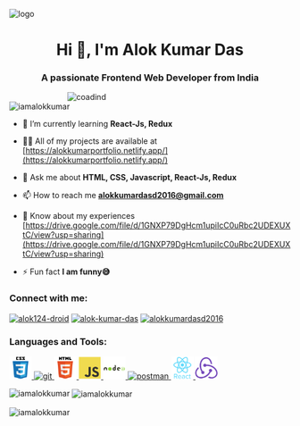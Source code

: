 ![logo](https://i.pinimg.com/originals/b2/83/11/b2831136a1912c98b1cad1b4eb9ab112.gif)
<h1 align="center">Hi 👋, I'm Alok Kumar Das</h1>
<h3 align="center">A passionate Frontend Web Developer from India</h3>
<img align="right" alt="coadind" width="400" src="https://media2.giphy.com/media/Y4ak9Ki2GZCbJxAnJD/giphy.gif?cid=ecf05e477yx0ousqko48kjqv14i5p35ubx91uq2m4wff2w7j&rid=giphy.gif&ct=g">

<p align="left"> <img src="https://komarev.com/ghpvc/?username=iamalokkumar&label=Profile%20views&color=0e75b6&style=flat" alt="iamalokkumar" /> </p>

- 🌱 I’m currently learning **React-Js, Redux**

- 👨‍💻 All of my projects are available at [https://alokkumarportfolio.netlify.app/](https://alokkumarportfolio.netlify.app/)

- 💬 Ask me about **HTML, CSS, Javascript, React-Js, Redux**

- 📫 How to reach me **alokkumardasd2016@gmail.com**

- 📄 Know about my experiences [https://drive.google.com/file/d/1GNXP79DgHcm1upiIcC0uRbc2UDEXUXtC/view?usp=sharing](https://drive.google.com/file/d/1GNXP79DgHcm1upiIcC0uRbc2UDEXUXtC/view?usp=sharing)

- ⚡ Fun fact **I am funny😅**

<h3 align="left">Connect with me:</h3>
<p align="left">
<a href="https://codepen.io/alok124-droid" target="blank"><img align="center" src="https://raw.githubusercontent.com/rahuldkjain/github-profile-readme-generator/master/src/images/icons/Social/codepen.svg" alt="alok124-droid" height="30" width="40" /></a>
<a href="https://linkedin.com/in/alok-kumar-das" target="blank"><img align="center" src="https://raw.githubusercontent.com/rahuldkjain/github-profile-readme-generator/master/src/images/icons/Social/linked-in-alt.svg" alt="alok-kumar-das" height="30" width="40" /></a>
<a href="https://codesandbox.com/alokkumardasd2016" target="blank"><img align="center" src="https://raw.githubusercontent.com/rahuldkjain/github-profile-readme-generator/master/src/images/icons/Social/codesandbox.svg" alt="alokkumardasd2016" height="30" width="40" /></a>
</p>

<h3 align="left">Languages and Tools:</h3>
<p align="left"> <a href="https://www.w3schools.com/css/" target="_blank" rel="noreferrer"> <img src="https://raw.githubusercontent.com/devicons/devicon/master/icons/css3/css3-original-wordmark.svg" alt="css3" width="40" height="40"/> </a> <a href="https://git-scm.com/" target="_blank" rel="noreferrer"> <img src="https://www.vectorlogo.zone/logos/git-scm/git-scm-icon.svg" alt="git" width="40" height="40"/> </a> <a href="https://www.w3.org/html/" target="_blank" rel="noreferrer"> <img src="https://raw.githubusercontent.com/devicons/devicon/master/icons/html5/html5-original-wordmark.svg" alt="html5" width="40" height="40"/> </a> <a href="https://developer.mozilla.org/en-US/docs/Web/JavaScript" target="_blank" rel="noreferrer"> <img src="https://raw.githubusercontent.com/devicons/devicon/master/icons/javascript/javascript-original.svg" alt="javascript" width="40" height="40"/> </a> <a href="https://nodejs.org" target="_blank" rel="noreferrer"> <img src="https://raw.githubusercontent.com/devicons/devicon/master/icons/nodejs/nodejs-original-wordmark.svg" alt="nodejs" width="40" height="40"/> </a> <a href="https://postman.com" target="_blank" rel="noreferrer"> <img src="https://www.vectorlogo.zone/logos/getpostman/getpostman-icon.svg" alt="postman" width="40" height="40"/> </a> <a href="https://reactjs.org/" target="_blank" rel="noreferrer"> <img src="https://raw.githubusercontent.com/devicons/devicon/master/icons/react/react-original-wordmark.svg" alt="react" width="40" height="40"/> </a> <a href="https://redux.js.org" target="_blank" rel="noreferrer"> <img src="https://raw.githubusercontent.com/devicons/devicon/master/icons/redux/redux-original.svg" alt="redux" width="40" height="40"/> </a> </p>

<p><img align="left" src="https://github-readme-stats.vercel.app/api/top-langs?username=iamalokkumar&show_icons=true&locale=en&layout=compact" alt="iamalokkumar" /></p>

<p>&nbsp;<img align="center" src="https://github-readme-stats.vercel.app/api?username=iamalokkumar&show_icons=true&locale=en" alt="iamalokkumar" /></p>

<p><img align="center" src="https://github-readme-streak-stats.herokuapp.com/?user=iamalokkumar&" alt="iamalokkumar" /></p>
